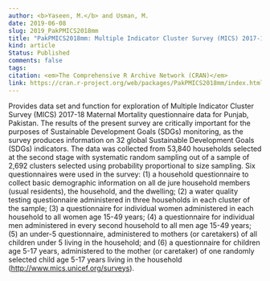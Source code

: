 ```yaml
---
author: <b>Yaseen, M.</b> and Usman, M.
date: 2019-06-08
slug: 2019_PakPMICS2018mm
title: "PakPMICS2018mm: Multiple Indicator Cluster Survey (MICS) 2017-18 Maternal Mortality Questionnaire Data for Punjab, Pakistan"
kind: article
Status: Published
comments: false
tags:
citation: <em>The Comprehensive R Archive Network (CRAN)</em>
link: https://cran.r-project.org/web/packages/PakPMICS2018mm/index.html
---
```

Provides data set and function for exploration of Multiple Indicator Cluster Survey (MICS) 2017-18 Maternal Mortality questionnaire data for Punjab, Pakistan. The results of the present survey are critically important for the purposes of Sustainable Development Goals (SDGs) monitoring, as the survey produces information on 32 global Sustainable Development Goals (SDGs) indicators. The data was collected from 53,840 households selected at the second stage with systematic random sampling out of a sample of 2,692 clusters selected using probability proportional to size sampling. Six questionnaires were used in the survey: (1) a household questionnaire to collect basic demographic information on all de jure household members (usual residents), the household, and the dwelling; (2) a water quality testing questionnaire administered in three households in each cluster of the sample; (3) a questionnaire for individual women administered in each household to all women age 15-49 years; (4) a questionnaire for individual men administered in every second household to all men age 15-49 years; (5) an under-5 questionnaire, administered to mothers (or caretakers) of all children under 5 living in the household; and (6) a questionnaire for children age 5-17 years, administered to the mother (or caretaker) of one randomly selected child age 5-17 years living in the household (<http://www.mics.unicef.org/surveys>).
